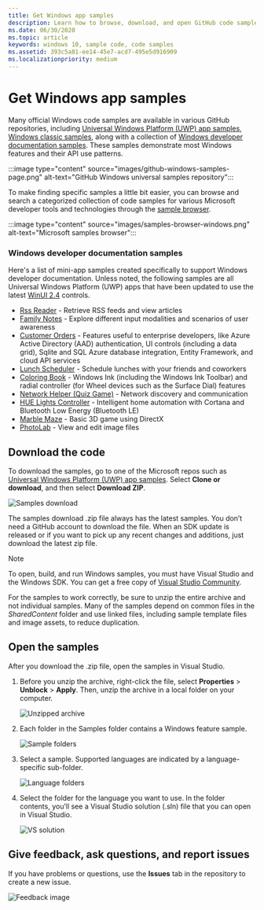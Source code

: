```yaml
---
title: Get Windows app samples
description: Learn how to browse, download, and open GitHub code samples that demonstrate most Windows features and their API use patterns.
ms.date: 06/30/2020
ms.topic: article
keywords: windows 10, sample code, code samples
ms.assetid: 393c5a81-ee14-45e7-acd7-495e5d916909
ms.localizationpriority: medium
---
```


# Get Windows app samples

Many official Windows code samples are available in various GitHub repositories, including [Universal Windows Platform (UWP) app samples](https://github.com/microsoft/Windows-universal-samples), [Windows classic samples](https://github.com/microsoft/Windows-classic-samples), along with a collection of [Windows developer documentation samples](#windows-developer-documentation-samples). These samples demonstrate most Windows features and their API use patterns.

:::image type="content" source="images/github-windows-samples-page.png" alt-text="GitHub Windows universal samples repository":::

To make finding specific samples a little bit easier, you can browse and search a categorized collection of code samples for various Microsoft developer tools and technologies through the [sample browser](/samples/browse/).

:::image type="content" source="images/samples-browser-windows.png" alt-text="Microsoft samples browser":::

### Windows developer documentation samples

Here's a list of mini-app samples created specifically to support Windows developer documentation. Unless noted, the following samples are all Universal Windows Platform (UWP) apps that have been updated to use the latest [WinUI 2.4](/windows/apps/winui/winui2/release-notes/winui-2.4) controls.

- [Rss Reader](https://github.com/Microsoft/Windows-appsample-rssreader) - Retrieve RSS feeds and view articles
- [Family Notes](https://github.com/Microsoft/Windows-appsample-familynotes) - Explore different input modalities and scenarios of user awareness
- [Customer Orders](https://github.com/Microsoft/Windows-appsample-customers-orders-database) - Features useful to enterprise developers, like Azure Active Directory (AAD) authentication, UI controls (including a data grid), Sqlite and SQL Azure database integration, Entity Framework, and cloud API services
- [Lunch Scheduler](https://github.com/Microsoft/Windows-appsample-lunch-scheduler) - Schedule lunches with your friends and coworkers
- [Coloring Book](https://github.com/Microsoft/Windows-appsample-coloringbook) - Windows Ink (including the Windows Ink Toolbar) and radial controller (for Wheel devices such as the Surface Dial) features
- [Network Helper (Quiz Game)](https://github.com/Microsoft/Windows-appsample-networkhelper) - Network discovery and communication
- [HUE Lights Controller](https://github.com/Microsoft/Windows-appsample-huelightcontroller) - Intelligent home automation with Cortana and Bluetooth Low Energy (Bluetooth LE)
- [Marble Maze](https://github.com/Microsoft/Windows-appsample-marble-maze) - Basic 3D game using DirectX
- [PhotoLab](https://github.com/Microsoft/Windows-appsample-photo-lab) - View and edit image files

## Download the code

To download the samples, go to one of the Microsoft repos such as
[Universal Windows Platform (UWP) app samples](https://github.com/microsoft/Windows-universal-samples). Select **Clone or download**, and then select **Download ZIP**.

![Samples download](images/SamplesDownloadButton.png)

The samples download .zip file always has the latest samples. You don’t need a GitHub account to download the file. When an SDK update is released or if you want to pick up any recent changes and additions, just download the latest zip file.

> [!NOTE]
> To open, build, and run Windows samples, you must have Visual Studio  and the Windows SDK. You can get a free copy of [Visual Studio Community](https://www.microsoft.com/?ref=go).  
>
> For the samples to work correctly, be sure to unzip the entire archive and not individual samples. Many of the samples depend on common files in the *SharedContent* folder and use linked files, including sample template files and image assets, to reduce duplication.

## Open the samples

After you download the .zip file, open the samples in Visual Studio.

1. Before you unzip the archive, right-click the file, select **Properties** > **Unblock** > **Apply**. Then, unzip the archive in a local folder on your computer.

    ![Unzipped archive](images/SamplesUnzip1.png)

2. Each folder in the Samples folder contains a Windows feature sample.

    ![Sample folders](images/SamplesUnzip2.png)

3. Select a sample. Supported languages are indicated by a language-specific sub-folder.

    ![Language folders](images/SamplesUnzip3.png)

4. Select the folder for the language you want to use. In the folder contents, you’ll see a Visual Studio solution (.sln) file that you can open in Visual Studio.

    ![VS solution](images/SamplesUnzip4.png)

## Give feedback, ask questions, and report issues

If you have problems or questions, use the **Issues** tab in the repository to create a new issue.

![Feedback image](images/GitHubUWPSamplesFeedback.png)